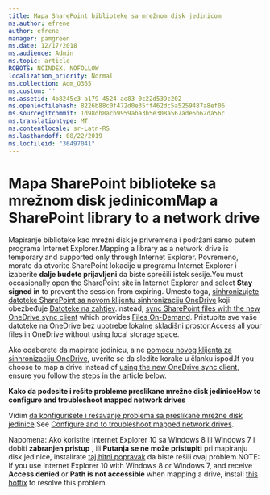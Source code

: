 ```yaml
---
title: Mapa SharePoint biblioteke sa mrežnom disk jedinicom
ms.author: efrene
author: efrene
manager: pamgreen
ms.date: 12/17/2018
ms.audience: Admin
ms.topic: article
ROBOTS: NOINDEX, NOFOLLOW
localization_priority: Normal
ms.collection: Adm_O365
ms.custom: ''
ms.assetid: 4b8245c3-a179-4524-ae83-0c22d539c202
ms.openlocfilehash: 8226b88c0f472d0e35ff462dc5a5259487a8ef06
ms.sourcegitcommit: 1d98db8acb9959aba3b5e308a567ade6b62da56c
ms.translationtype: MT
ms.contentlocale: sr-Latn-RS
ms.lasthandoff: 08/22/2019
ms.locfileid: "36497041"
---
```

# <a name="map-a-sharepoint-library-to-a-network-drive"></a><span data-ttu-id="12d28-102">Mapa SharePoint biblioteke sa mrežnom disk jedinicom</span><span class="sxs-lookup"><span data-stu-id="12d28-102">Map a SharePoint library to a network drive</span></span>

<span data-ttu-id="12d28-103">Mapiranje biblioteke kao mrežni disk je privremena i podržani samo putem programa Internet Explorer.</span><span class="sxs-lookup"><span data-stu-id="12d28-103">Mapping a library as a network drive is temporary and supported only through Internet Explorer.</span></span> <span data-ttu-id="12d28-104">Povremeno, morate da otvorite SharePoint lokacije u programu Internet Explorer i izaberite **dalje budete prijavljeni** da biste sprečili istek sesije.</span><span class="sxs-lookup"><span data-stu-id="12d28-104">You must occasionally open the SharePoint site in Internet Explorer and select **Stay signed in** to prevent the session from expiring.</span></span> <span data-ttu-id="12d28-105">Umesto toga, [sinhronizujete datoteke SharePoint sa novom klijentu sinhronizaciju OneDrive](https://support.office.com/article/sync-sharepoint-files-with-the-new-onedrive-sync-client-6de9ede8-5b6e-4503-80b2-6190f3354a88) </a> koji obezbeđuje [Datoteke na zahtjev](https://support.office.com/article/learn-about-onedrive-files-on-demand-0e6860d3-d9f3-4971-b321-7092438fb38e).</span><span class="sxs-lookup"><span data-stu-id="12d28-105">Instead, [sync SharePoint files with the new OneDrive sync client](https://support.office.com/article/sync-sharepoint-files-with-the-new-onedrive-sync-client-6de9ede8-5b6e-4503-80b2-6190f3354a88)</a> which provides [Files On-Demand](https://support.office.com/article/learn-about-onedrive-files-on-demand-0e6860d3-d9f3-4971-b321-7092438fb38e).</span></span> <span data-ttu-id="12d28-106">Pristupite sve vaše datoteke na OneDrive bez upotrebe lokalne skladišni prostor.</span><span class="sxs-lookup"><span data-stu-id="12d28-106">Access all your files in OneDrive without using local storage space.</span></span>

<span data-ttu-id="12d28-107">Ako odaberete da mapirate jedinicu, a ne [pomoću novog klijenta za sinhronizaciju OneDrive](https://support.office.com/article/sync-sharepoint-files-with-the-new-onedrive-sync-client-6de9ede8-5b6e-4503-80b2-6190f3354a88), uverite se da sledite korake u članku ispod.</span><span class="sxs-lookup"><span data-stu-id="12d28-107">If you choose to map a drive instead of [using the new OneDrive sync client](https://support.office.com/article/sync-sharepoint-files-with-the-new-onedrive-sync-client-6de9ede8-5b6e-4503-80b2-6190f3354a88), ensure you follow the steps in the article below.</span></span> 


<span data-ttu-id="12d28-108">**Kako da podesite i rešite probleme preslikane mrežne disk jedinice**</span><span class="sxs-lookup"><span data-stu-id="12d28-108">**How to configure and troubleshoot mapped network drives**</span></span>


<span data-ttu-id="12d28-109">Vidim [da konfigurišete i rešavanje problema sa preslikane mrežne disk jedinice](https://support.office.com/article/troubleshoot-mapped-network-drives-that-connect-to-sharepoint-online-ef399c67-4578-4c3a-adbe-0b489084eabe?ui=en-US&amp;rs=en-US&amp;ad=US).</span><span class="sxs-lookup"><span data-stu-id="12d28-109">See [Configure and to troubleshoot mapped network drives](https://support.office.com/article/troubleshoot-mapped-network-drives-that-connect-to-sharepoint-online-ef399c67-4578-4c3a-adbe-0b489084eabe?ui=en-US&amp;rs=en-US&amp;ad=US).</span></span>

<span data-ttu-id="12d28-110">Napomena: Ako koristite Internet Explorer 10 sa Windows 8 ili Windows 7 i dobiti **zabranjen pristup** , ili **Putanja se ne može pristupiti** pri mapiranju disk jedinice, instalirate [taj hitni popravak](https://support.microsoft.com/help/2846960) da biste rešili ovaj problem.</span><span class="sxs-lookup"><span data-stu-id="12d28-110">NOTE:  If you use Internet Explorer 10 with Windows 8 or Windows 7, and receive **Access denied** or **Path is not accessible** when mapping a drive, install [this hotfix](https://support.microsoft.com/help/2846960) to resolve this problem.</span></span> 

